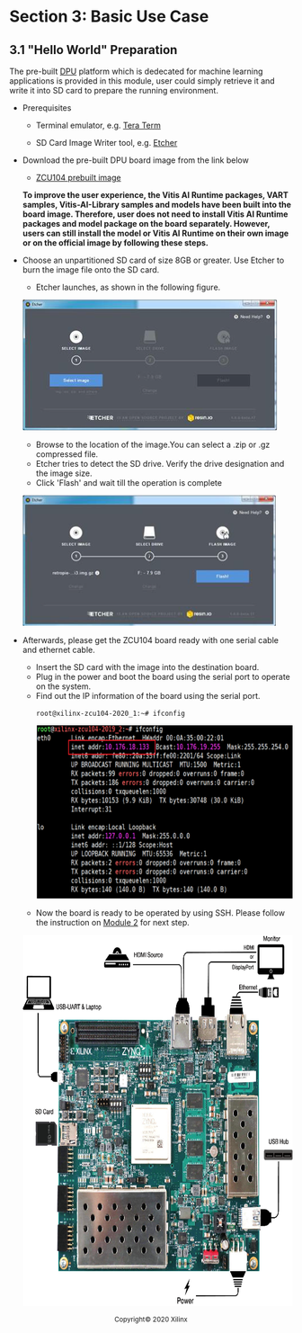 # Section 3: Basic Use Case

## 3.1 "Hello World" Preparation

The pre-built [DPU](https://github.com/Xilinx/Vitis-AI/tree/v1.1/DPU-TRD) platform which is dedecated for machine learning applications is provided in this module, user could simply retrieve it and write it into SD card to prepare the running environment.


* Prerequisites

  * Terminal emulator, e.g. [Tera Term](https://osdn.net/projects/ttssh2)

  * SD Card Image Writer tool, e.g. [Etcher](https://etcher.io/)

* Download the pre-built DPU board image from the link below

  * [ZCU104 prebuilt image](https://www.xilinx.com/bin/public/openDownload?filename=xilinx-zcu104-dpu-v2020.1-v1.2.0.img.gz)
  
  **To improve the user experience, the Vitis AI Runtime packages, VART samples, Vitis-AI-Library samples and
models have been built into the board image. Therefore, user does not need to install Vitis AI
Runtime packages and model package on the board separately. However, users can still install
the model or Vitis AI Runtime on their own image or on the official image by following these
steps.**

* Choose an unpartitioned SD card of size 8GB or greater. Use Etcher to burn the image file onto the SD card.
  * Etcher launches, as shown in the following figure.
  
  <p align="left">
  <img width="452" height="232" src="images/etcher1.png">
  </p>  
  
  * Browse to the location of the image.You can select a .zip or .gz compressed file.
  * Etcher tries to detect the SD drive. Verify the drive designation and the image size.
  * Click 'Flash' and wait till the operation is complete

  <p align="left">
  <img width="452" height="232" src="images/etcher2.png">
  </p>

* Afterwards, please get the ZCU104 board ready with one serial cable and ethernet cable.
  * Insert the SD card with the image into the destination board.
  * Plug in the power and boot the board using the serial port to operate on the system.
  * Find out the IP information of the board using the serial port.
    ```
    root@xilinx-zcu104-2020_1:~# ifconfig
    ```
    <p align="left">
    <img width="600" height="308" src="images/IP.png">
    </p>
  * Now the board is ready to be operated by using SSH. Please follow the instruction on [Module 2](../Module_2) for next step.
  <p align="left">
  <img width="720" height="660" src="images/ZCU104.png">
  </p>

<p align="center"><sup>Copyright&copy; 2020 Xilinx</sup></p>
